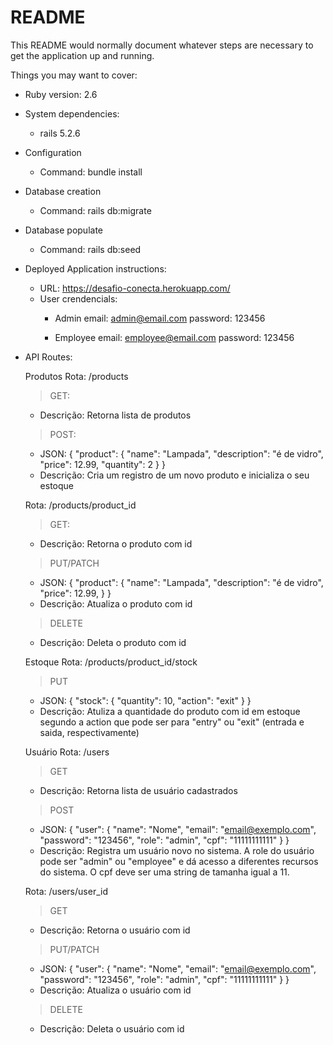 # README

This README would normally document whatever steps are necessary to get the
application up and running.

Things you may want to cover:

* Ruby version: 2.6

* System dependencies:
  - rails 5.2.6

* Configuration
  - Command:
    bundle install

* Database creation
  - Command: 
    rails db:migrate

* Database populate
  - Command:
    rails db:seed

* Deployed Application instructions:
  - URL: https://desafio-conecta.herokuapp.com/
  - User crendencials:
    - Admin
      email: admin@email.com
      password: 123456
    
    - Employee
      email: employee@email.com
      password: 123456

* API Routes:

  Produtos 
  Rota: /products
  > GET: 
    - Descrição: Retorna lista de produtos

  > POST:
    - JSON: 
      {
        "product": {
          "name": "Lampada",
          "description": "é de vidro",
          "price": 12.99,
          "quantity": 2
        }
      }
    - Descrição: Cria um registro de um novo produto e inicializa o seu estoque

  Rota: /products/product_id
  > GET:
    - Descrição: Retorna o produto com id
  
  > PUT/PATCH
    -  JSON: 
      {
        "product": {
          "name": "Lampada",
          "description": "é de vidro",
          "price": 12.99,
        }
      }
    - Descrição: Atualiza o produto com id
  
  > DELETE
    - Descrição: Deleta o produto com id

  Estoque
  Rota: /products/product_id/stock
  > PUT
    - JSON:
    {
      "stock": {
        "quantity": 10,
        "action": "exit"
	    }
    }
    - Descrição: Atuliza a quantidade do produto com id em estoque segundo a action que pode ser para "entry" ou "exit" (entrada e saida, respectivamente)

  Usuário
  Rota: /users
  > GET
    - Descrição: Retorna lista de usuário cadastrados
  
  > POST
    - JSON:
    {
      "user": {
        "name": "Nome",
        "email": "email@exemplo.com",
        "password": "123456",
        "role": "admin",
        "cpf": "11111111111"
      }
    }
    - Descrição: Registra um usuário novo no sistema. A role do usuário pode ser "admin" ou "employee" e dá acesso a diferentes recursos do sistema. O cpf deve ser uma string de tamanha igual a 11.

  Rota: /users/user_id
  > GET
    - Descrição: Retorna o usuário com id

  > PUT/PATCH
    - JSON: 
    {
      "user": {
        "name": "Nome",
        "email": "email@exemplo.com",
        "password": "123456",
        "role": "admin",
        "cpf": "11111111111"
      }
    }
    - Descrição: Atualiza o usuário com id
  
  > DELETE
    - Descrição: Deleta o usuário com id






